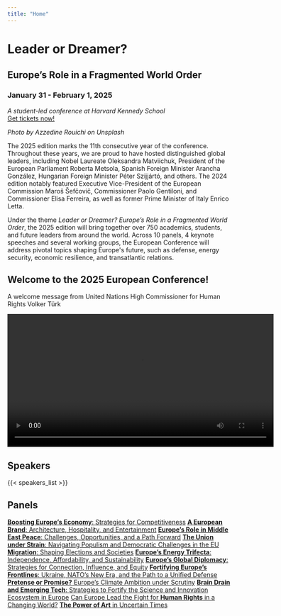 ```yaml
---
title: "Home"
---
```


<div class="homepage-conference-title">
  <h1>Leader or Dreamer?</h1>
  <h2>Europe’s Role in a Fragmented World Order</h2>
  <h3>January 31 - February 1, 2025</h3>
  <div id='student-run'>
    <i>A student-led conference at Harvard Kennedy School</i>
  </div>
  <div>
    <a id='tickets-btn' class="pure-button pure-button-primary" href="https://secure.touchnet.net/C20832_ustores/web/store_main.jsp?STOREID=18&SINGLESTORE=true"> Get tickets now! </a>
  </div>
  <p id='increase'
  </p>
  <div id='countdown'>
  </div>
  <div class="title-caption">
    <i>Photo by Azzedine Rouichi on Unsplash</i>
  </div>
</div>

<div class="homepage-conference-blurb">
<p>The 2025 edition marks the 11th consecutive year of the conference. Throughout these years, we are proud to have hosted distinguished global leaders, including Nobel Laureate Oleksandra Matviichuk, President of the European Parliament Roberta Metsola, Spanish Foreign Minister Arancha González, Hungarian Foreign Minister Péter Szijjártó, and others. The 2024 edition notably featured Executive Vice-President of the European Commission Maroš Šefčovič, Commissioner Paolo Gentiloni, and Commissioner Elisa Ferreira, as well as former Prime Minister of Italy Enrico Letta.</p>
<p>Under the theme <i>Leader or Dreamer? Europe’s Role in a Fragmented World Order</i>, the 2025 edition will bring together over 750 academics, students, and future leaders from around the world. Across 10 panels, 4 keynote speeches and several working groups, the European Conference will address pivotal topics shaping Europe's future, such as defense, energy security, economic resilience, and transatlantic relations.</p>
</div>

<h2 id="speakers-list" class="homepage-headers" >Welcome to the 2025 European Conference!</h2>
<p class="homepage-video-blurb">A welcome message from United Nations High Commissioner for Human Rights Volker Türk</p>
<video class="homepage-video" controls width="600">
  <source src="https://euroconf.eu/volker-turk-video.mp4" type="video/mp4">
</video>

<h2 id="speakers-list" class="homepage-headers">Speakers</h2>
<div class="homepage-speakers-list">
  {{< speakers_list >}}
</div>

<h2 class="homepage-headers">Panels</h2>
<div class="homepage-panel-grid">
  <div class = "panel-grid">
    <a class = "panel-grid-item pure-button pure-button-primary" href="/speakers/#speaker-title-a"><b>Boosting Europe’s Economy</b>: Strategies for Competitiveness</a>
    <a class = "panel-grid-item pure-button pure-button-primary" href="/speakers/#speaker-title-b"><b>A European Brand</b>: Architecture, Hospitality, and Entertainment</a>
    <a class = "panel-grid-item pure-button pure-button-primary" href="/speakers/#speaker-title-c"><b>Europe’s Role in Middle East Peace</b>: Challenges, Opportunities, and a Path Forward</a>  
    <a class = "panel-grid-item pure-button pure-button-primary" href="/speakers/#speaker-title-d"><b>The Union under Strain</b>: Navigating Populism and Democratic Challenges in the EU</a>
    <a class = "panel-grid-item pure-button pure-button-primary" href="/speakers/#speaker-title-e"><b>Migration</b>: Shaping Elections and Societies</a>
    <a class = "panel-grid-item pure-button pure-button-primary" href="/speakers/#speaker-title-f"><b>Europe’s Energy Trifecta</b>: Independence, Affordability, and Sustainability</a>
    <a class = "panel-grid-item pure-button pure-button-primary" href="/speakers/#speaker-title-g"><b>Europe’s Global Diplomacy</b>: Strategies for Connection, Influence, and Equity</a>
    <a class = "panel-grid-item pure-button pure-button-primary" href="/speakers/#speaker-title-h"><b>Fortifying Europe’s Frontlines</b>: Ukraine, NATO’s New Era, and the Path to a Unified Defense</a>
    <a class = "panel-grid-item pure-button pure-button-primary" href="/speakers/#speaker-title-i"><b>Pretense or Promise?</b> Europe’s Climate Ambition under Scrutiny</a>
    <a class = "panel-grid-item pure-button pure-button-primary" href="/speakers/#speaker-title-j"><b>Brain Drain and Emerging Tech</b>: Strategies to Fortify the Science and Innovation Ecosystem in Europe</a>
    <a class = "panel-grid-item pure-button pure-button-primary" href="/speakers/#speaker-title-k">Can Europe Lead the Fight for <b>Human Rights</b> in a Changing World?</a>
    <a class = "panel-grid-item pure-button pure-button-primary" href="/speakers/#speaker-title-l"><b>The Power of Art</b> in Uncertain Times</a>
  </div>
</div>

<!--
<h2 class="homepage-headers">Questions and Answers</h2>
<div class="homepage-q-and-a">
  <div class = "q-and-a-flex">
    <div class = "q-and-a-flex-item">
      <b>Why should you attend the European Conference?</b>
      <p>At the European Conference, you will have the exclusive opportunity to</p>
      <ul>
        <li><i>Network with Influential European and American Figures:</i> Connect with high-ranking officials, from government representatives to business leaders, who are shaping the future of Europe. This is your chance to engage with those who make impactful decisions.</li>
        <li><i>Forge Relationships with Your Peers:</i> Meet like-minded students and future stakeholders who are passionate about European affairs. Share ideas, collaborate, and build relationships that can last a lifetime.</li>
        <li><i>Discover the Diverse Facets of Europe:</i> Our carefully curated panels and discussions will delve into various aspects of Europe, from politics and economics to culture and innovation. You will gain valuable insights into this dynamic continent.</li>
      </ul>
    </div>
    <div class = "q-and-a-flex-item">
      <b>What can you expect at the European Conference?</b>
      <ul>
        <li><i>Engaging Panels:</i> The European Conference will feature expert panels on pressing European issues, providing deep insights and discussions led by prominent figures in the field.</li>
        <li><i>Keynote Speakers:</i> Be inspired by thought-provoking keynote speakers who have made a significant impact on the   European stage.</li>
        <li><i>Networking Opportunities:</i> The conference offers ample networking breaks and social events, ensuring you can connect with fellow attendees and our esteemed guests.</li>
        <li><i>Interactive Workshops:</i> Participate in interactive workshops that will develop your skills and knowledge about Europe's role on the global stage.</li>
        <li><i>Cultural Showcase:</i> Immerse yourself in European culture through exhibits, performances, and art installations.</li>
        <li><i>Unforgettable Gala Evening:</i> Enjoy a spectacular gala evening, creating an intimate environment for insightful conversations and connections.</li>
      </ul>
    </div>
  </div>
</div>

<h2 class="homepage-headers"> We look forward to welcoming you in Cambridge!</h2>
-->
